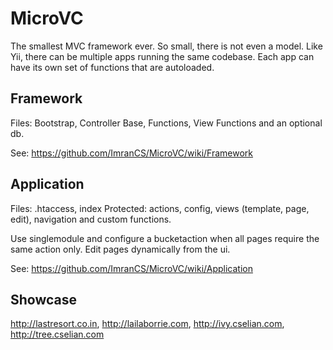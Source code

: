 MicroVC
=======
The smallest MVC framework ever. So small, there is not even a model.
Like Yii, there can be multiple apps running the same codebase.
Each app can have its own set of functions that are autoloaded.

Framework
----------
Files: Bootstrap, Controller Base, Functions, View Functions and an optional db.

See: https://github.com/ImranCS/MicroVC/wiki/Framework

Application
-------------
Files: .htaccess, index
Protected: actions, config, views (template, page, edit), navigation and custom functions.

Use singlemodule and configure a bucketaction when all pages require the same action only.
Edit pages dynamically from the ui.

See: https://github.com/ImranCS/MicroVC/wiki/Application

Showcase
----------
http://lastresort.co.in, http://lailaborrie.com, http://ivy.cselian.com, http://tree.cselian.com
